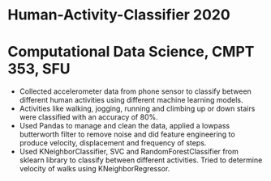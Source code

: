 # Human-Activity-Classifier 2020
# Computational Data Science, CMPT 353, SFU

* Collected accelerometer data from phone sensor to classify between different human activities using different machine learning models.
* Activities like walking, jogging, running and climbing up or down stairs were classified with an accuracy of 80%.
* Used Pandas to manage and clean the data, applied a lowpass butterworth filter to remove noise and did feature engineering to produce velocity, displacement and frequency of steps.
* Used KNeighborClassifier, SVC and RandomForestClassifier from sklearn library to classify between different activities. Tried to determine velocity of walks using KNeighborRegressor.

